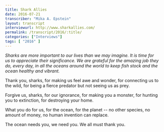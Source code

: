 ```yaml
---
title: Shark Allies
date: 2016-07-21
transcriber: "Mika A. Epstein"
layout: transcript
interviewurl: http://www.sharkallies.com/
permalink: /transcript/2016/:title/
categories: ["Interviews"]
tags: [ "2016" ]
---
```


*Sharks are more important to our lives than we may imagine. It is time for us to appreciate their significance. We are grateful for the amazing job they do, every day, in all the oceans around the world to keep fish stock and the ocean healthy and vibrant.*

Thank you, sharks, for making us feel awe and wonder, for connecting us to the wild, for being a fierce predator but not seeing us as prey.

Forgive us, sharks, for our ignorance, for making you a monster, for hunting you to extinction, for destroying your home.

What you do for us, for the ocean, for the planet -- no other species, no amount of money, no human invention can replace.

The ocean needs you, we need you. We all must thank you.
